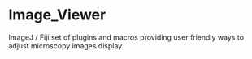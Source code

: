 # Image_Viewer
ImageJ / Fiji set of plugins and macros providing user friendly ways to adjust microscopy images display
